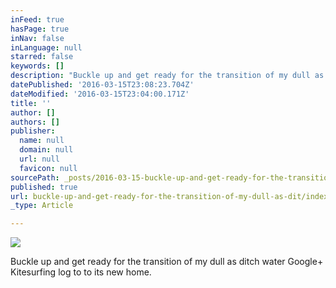 ```yaml
---
inFeed: true
hasPage: true
inNav: false
inLanguage: null
starred: false
keywords: []
description: "Buckle up and get ready for the transition of my dull as ditch water Google+ Kitesurfing log to to its new home. \_"
datePublished: '2016-03-15T23:08:23.704Z'
dateModified: '2016-03-15T23:04:00.171Z'
title: ''
author: []
authors: []
publisher:
  name: null
  domain: null
  url: null
  favicon: null
sourcePath: _posts/2016-03-15-buckle-up-and-get-ready-for-the-transition-of-my-dull-as-dit.md
published: true
url: buckle-up-and-get-ready-for-the-transition-of-my-dull-as-dit/index.html
_type: Article

---
```

![](https://the-grid-user-content.s3-us-west-2.amazonaws.com/2588e2ab-7e39-4d9c-b33d-3954c7650207.jpg)

Buckle up and get ready for the transition of my dull as ditch water Google+ Kitesurfing log to to its new home.